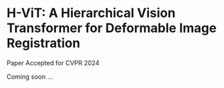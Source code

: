 # H-ViT: A Hierarchical Vision Transformer for Deformable Image Registration

Paper Accepted for CVPR 2024

Coming soon ...
